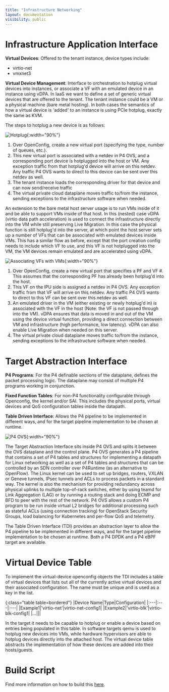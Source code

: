 ```yaml
---
title: "Infrastructure Networking"
layout: documentation
visibility: public
---
```


# Infrastructure Application Interface #
**Virtual Devices**:  Offered to the tenant instance, device types include:
- virtio-net
- vmxnet3

**Virtual Device Management**:  Interface to orchestration to hotplug virtual devices into instances, or associate a VF with an emulated device in an instance using vDPA.
In IaaS we want to define a set of generic virtual devices that are offered to the tenant.  The tenant instance could be a VM or a physical machine (bare metal hosting).  In both cases the semantics of how a virtual device is 'added' to an instance is using PCIe hotplug, exactly the same as KVM.



The steps to hotplug a new device is as follows:

![Hotplug](../img/IaaS-NW-Hotplug.png "Hotplug"){:width="90%"}

1. Over OpenConfig, create a new virtual port (specifying the type, number of queues, etc.).  
2. This new virtual port is associated with a netdev in P4 OVS, and a corresponding port device is hotplugged into the host or VM.  Any exception traffic from that hotplug'd device will arrive on this netdev.  Any traffic P4 OVS wants to direct to this device can be sent over this netdev as well.
3. The tenant instance loads the corresponding driver for that device and can now send/receive traffic
4. The virtual private cloud dataplane moves traffic to/from the instance, sending exceptions to the infrastructure software when needed.

An extension to the bare metal host server usage is to run VMs inside of it and be able to support VMs inside of that host.  In this (nested) case vDPA (virtio data path acceleration) is used to connect the infrastructure directly into the VM while still preserving Live Migration.  In this case the physical function is still hotplug'd into the server, at which point the host server sets up a number of VFs that can be associated with emulated devices inside VMs.  This has a similar flow as before, except that the port creation config needs to include which VF to use, and this VF is not hotplugged into the VM, the VM devices remain emulated and are accelerated using vDPA.

![Associating VFs with VMs](../img/IaaS-NW-VF.png "Associating VFs with VMs"){:width="90%"}

1. Over OpenConfig, create a new virtual port that specifies a PF and VF #.  This assumes that the corresponding PF has already been hotplug'd into the host.
2. This VF on the IPU side is assigned a netdev in P4 OVS.  Any exception traffic from that VF will arrive on this netdev.  Any traffic P4 OVS wants to direct to this VF can be sent over this netdev as well.
3. An emulated driver in the VM (either existing or newly hotplug'd in) is associated with the VF in the host (Note:  the VF is not passed through into the VM).  vDPA ensures that data is moved in and out of the VM using the device virtual function, providing a direct connection between VM and infrastructure (high performance, low latency).  vDPA can also enable Live Migration when needed on this server.
4. The virtual private cloud dataplane moves traffic to/from the instance, sending exceptions to the infrastructure software when needed.

# Target Abstraction Interface #

**P4 Programs**:  For the P4 definable sections of the dataplane, defines the packet processing logic.  The dataplane may consist of multiple P4 programs working in conjunction.

**Fixed Function Tables**:  For non-P4 functionality configurable through Openconfig, the kernel and/or SAI.  This includes the physical ports, virtual devices and QoS configuration tables inside the datapath.

**Table Driven Interface**:  Allows the P4 pipeline to be implemented in different ways, and for the target pipeline implementation to be chosen at runtime.

![P4 OVS](../img/IaaS-P4-OVS.png "P4 OVS"){:width="90%"}

The Target Abstraction Interface sits inside P4 OVS and splits it between the OVS dataplane and the control plane.  P4 OVS generates a P4 pipeline that contains a set of P4 tables and structures for implementing a datapath for Linux networking as well as a set of P4 tables and structures that can be controlled by an SDN controller over P4Runtime (as an alternative to OpenFlow).  The Linux kernel can be used to set up bridges, routers, VXLAN or Geneve tunnels, IPsec tunnels and ACLs to process packets in a standard way.  The kernel is also the mechanism for providing redundancy across physical uplinks to multiple top-of-rack switches, either by using teamd for Link Aggregation (LAG) or by running a routing stack and doing ECMP and BFD to peer with the rest of the network.  P4 OVS allows a custom P4 program to be run inside virtual L2 bridges for additional processing such as stateful ACLs (using connection tracking) for OpenStack Security Groups, load balancing for Kubernetes and per-flow QoS and telemetry.

The Table Driven Interface (TDI) provides an abstraction layer to allow the P4 pipeline to be implemented in different ways, and for the target pipeline implementation to be chosen at runtime.  Both a P4 DPDK and a P4 eBPF target are available.

# Virtual Device Table #
To implement the virtual-device openconfig objects the TDI includes a table of virtual devices that lists out all of the currently active virtual devices and their associated configuration.  The name must be unique and is used as a key in the list.  

{:class="table table=bordered"}
|Device Name|Type|Configuration|
|:---|:---|:---|
|Example1|'virtio-net'|virtio-net-config1|
|Example2|'virtio-blk'|virtio-blk-config1|
|...|||

In the target it needs to be capable to hotplug or enable a device based on entries being populated in this table.  In software targets qemu is used to hotplug new devices into VMs, while hardware hypervisors are able to hotplug devices directly into the attached host.  The virtual device table abstracts the implementation of how these devices are added into their hosts/guests.

# Build Script #

Find more information on how to build this [here](https://github.com/ipdk-io/ipdk/blob/main/build/IPDK_Container/README.md "IPDK Container").
